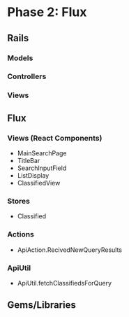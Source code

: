 # Phase 2: Flux

## Rails
### Models


### Controllers


### Views

## Flux

### Views (React Components)
* MainSearchPage
* TitleBar
* SearchInputField
* ListDisplay
* ClassifiedView  

### Stores
* Classified

### Actions
* ApiAction.RecivedNewQueryResults

### ApiUtil
* ApiUtil.fetchClassifiedsForQuery

## Gems/Libraries
